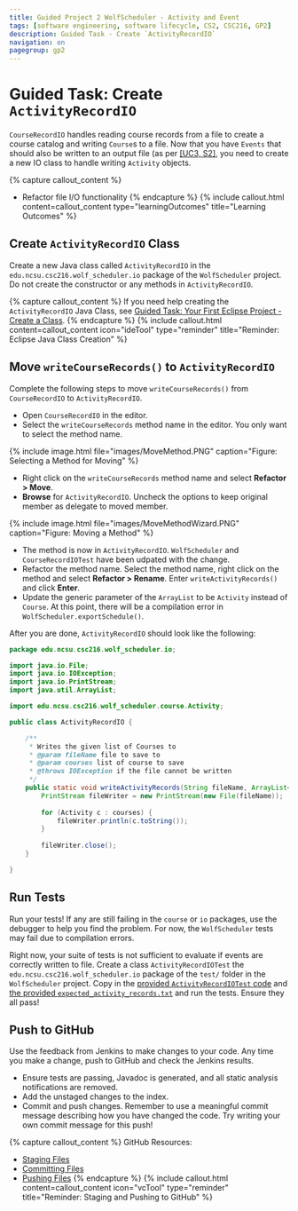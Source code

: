 ```yaml
---
title: Guided Project 2 WolfScheduler - Activity and Event
tags: [software engineering, software lifecycle, CS2, CSC216, GP2]
description: Guided Task - Create `ActivityRecordIO`
navigation: on
pagegroup: gp2
---
```


# Guided Task: Create `ActivityRecordIO`
`CourseRecordIO` handles reading course records from a file to create a course catalog and writing `Course`s to a file.  Now that you have `Events` that should also be written to an output file (as per [[UC3, S2]](../wolf-scheduler/ws-requirements#gp2-uc3-s2), you need to create a new IO class to handle writing `Activity` objects.

{% capture callout_content %}
  * Refactor file I/O functionality
{% endcapture %}
{% include callout.html content=callout_content type="learningOutcomes" title="Learning Outcomes" %}


## Create `ActivityRecordIO` Class
Create a new Java class called `ActivityRecordIO` in the `edu.ncsu.csc216.wolf_scheduler.io` package of the `WolfScheduler` project.  Do not create the constructor or any methods in `ActivityRecordIO`.

{% capture callout_content %}
If you need help creating the `ActivityRecordIO` Java Class, see [Guided Task: Your First Eclipse Project - Create a Class](../gp1/gp1-eclipse-intro#create-a-class).
{% endcapture %}
{% include callout.html content=callout_content icon="ideTool" type="reminder" title="Reminder: Eclipse Java Class Creation" %}


## Move `writeCourseRecords()` to `ActivityRecordIO`
Complete the following steps to move `writeCourseRecords()` from `CourseRecordIO` to `ActivityRecordIO`.

  * Open `CourseRecordIO` in the editor.
  * Select the `writeCourseRecords` method name in the editor. You only want to select the method name.
  
   
{% include image.html file="images/MoveMethod.PNG" caption="Figure: Selecting a Method for Moving" %}
    
  * Right click on the `writeCourseRecords` method name and select **Refactor > Move**.
  * **Browse** for `ActivityRecordIO`.  Uncheck the options to keep original member as delegate to moved member.
  
    
{% include image.html file="images/MoveMethodWizard.PNG" caption="Figure: Moving a Method" %}
    
  * The method is now in `ActivityRecordIO`.  `WolfScheduler` and `CourseRecordIOTest` have been udpated with the change.  
  * Refactor the method name.  Select the method name, right click on the method and select **Refactor > Rename**.  Enter `writeActivityRecords()` and click **Enter**.
  * Update the generic parameter of the `ArrayList` to be `Activity` instead of `Course`.  At this point, there will be a compilation error in `WolfScheduler.exportSchedule()`. 
  
After you are done, `ActivityRecordIO` should look like the following:

```java
package edu.ncsu.csc216.wolf_scheduler.io;

import java.io.File;
import java.io.IOException;
import java.io.PrintStream;
import java.util.ArrayList;

import edu.ncsu.csc216.wolf_scheduler.course.Activity;

public class ActivityRecordIO {

    /**
     * Writes the given list of Courses to 
     * @param fileName file to save to
     * @param courses list of course to save
     * @throws IOException if the file cannot be written
     */
    public static void writeActivityRecords(String fileName, ArrayList<Activity> courses) throws IOException {
        PrintStream fileWriter = new PrintStream(new File(fileName));
        
        for (Activity c : courses) {
            fileWriter.println(c.toString());
        }
        
        fileWriter.close();
    }

}
```
  

## Run Tests
Run your tests!  If any are still failing in the `course` or `io` packages, use the debugger to help you find the problem.  For now, the `WolfScheduler` tests may fail due to compilation errors.

Right now, your suite of tests is not sufficient to evaluate if events are correctly written to file.  Create a class `ActivityRecordIOTest` the `edu.ncsu.csc216.wolf_scheduler.io` package of the `test/` folder in the `WolfScheduler` project.  Copy in the [provided `ActivityRecordIOTest` code](files/ActivityRecordIOTest.java) and [the provided `expected_activity_records.txt`](files/expected_activity_records.txt) and run the tests.  Ensure they all pass!


## Push to GitHub
Use the feedback from Jenkins to make changes to your code.  Any time you make a change, push to GitHub and check the Jenkins results.

  * Ensure tests are passing, Javadoc is generated, and all static analysis notifications are removed.
  * Add the unstaged changes to the index.
  * Commit and push changes.  Remember to use a meaningful commit message describing how you have changed the code.  Try writing your own commit message for this push!

{% capture callout_content %}
GitHub Resources:

  * [Staging Files](../git-tutorial/git-staging)
  * [Committing Files](../git-tutorial/git-commit)
  * [Pushing Files](../git-tutorial/git-push)
{% endcapture %}
{% include callout.html content=callout_content icon="vcTool" type="reminder" title="Reminder: Staging and Pushing to GitHub" %}
